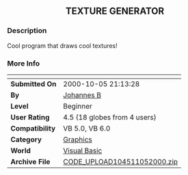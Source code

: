 ﻿<div align="center">

## TEXTURE GENERATOR


</div>

### Description

Cool program that draws cool textures!
 
### More Info
 


<span>             |<span>
---                |---
**Submitted On**   |2000-10-05 21:13:28
**By**             |[Johannes B](https://github.com/Planet-Source-Code/PSCIndex/blob/master/ByAuthor/johannes-b.md)
**Level**          |Beginner
**User Rating**    |4.5 (18 globes from 4 users)
**Compatibility**  |VB 5\.0, VB 6\.0
**Category**       |[Graphics](https://github.com/Planet-Source-Code/PSCIndex/blob/master/ByCategory/graphics__1-46.md)
**World**          |[Visual Basic](https://github.com/Planet-Source-Code/PSCIndex/blob/master/ByWorld/visual-basic.md)
**Archive File**   |[CODE\_UPLOAD104511052000\.zip](https://github.com/Planet-Source-Code/johannes-b-texture-generator__1-11914/archive/master.zip)








